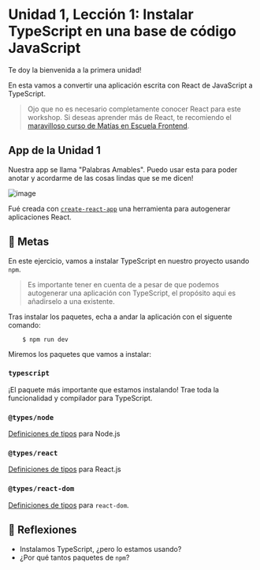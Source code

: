 # Unidad 1, Lección 1: Instalar TypeScript en una base de código JavaScript

Te doy la bienvenida a la primera unidad! 

En esta vamos a convertir una aplicación escrita con React de JavaScript a TypeScript.

> Ojo que no es necesario completamente conocer React para este workshop. Si deseas aprender más de React, te recomiendo el [maravilloso curso de Matías en Escuela Frontend](https://www.escuelafrontend.com/react). 

## App de la Unidad 1

Nuestra app se llama "Palabras Amables". Puedo usar esta para poder anotar y acordarme de las cosas lindas que se me dicen!

![image](https://user-images.githubusercontent.com/656318/152138927-8c031cef-a2b5-4d79-87e0-b028da9514c2.png)

Fué creada con [`create-react-app`](https://create-react-app.dev/) una herramienta para autogenerar aplicaciones React.

## 🥅 Metas

En este ejercicio, vamos a instalar TypeScript en nuestro proyecto usando `npm`.

> Es importante tener en cuenta de a pesar de que podemos autogenerar una aplicación con TypeScript, el propósito aqui es añadirselo a una existente.

Tras instalar los paquetes, echa a andar la aplicación con el siguente comando:

        $ npm run dev

Miremos los paquetes que vamos a instalar:

### `typescript`

¡El paquete más importante que estamos instalando! Trae toda la funcionalidad y compilador para TypeScript.

### `@types/node`

[Definiciones de tipos](https://github.com/ramonh/ts-course-draft/tree/main/leccion-00-como-funciona-typescript#puedo-usar-librer%C3%ADas-existentes-de-javascript-con-typescript) para Node.js

### `@types/react`

[Definiciones de tipos](https://github.com/ramonh/ts-course-draft/tree/main/leccion-00-como-funciona-typescript#puedo-usar-librer%C3%ADas-existentes-de-javascript-con-typescript) para React.js

### `@types/react-dom`

[Definiciones de tipos](https://github.com/ramonh/ts-course-draft/tree/main/leccion-00-como-funciona-typescript#puedo-usar-librer%C3%ADas-existentes-de-javascript-con-typescript) para `react-dom`.

## 🤔 Reflexiones

- Instalamos TypeScript, ¿pero lo estamos usando?
- ¿Por qué tantos paquetes de `npm`?
